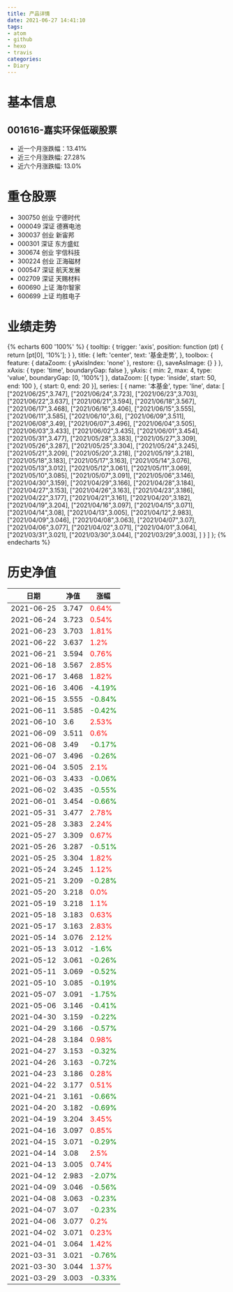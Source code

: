 ```yaml
---
title: 产品详情
date: 2021-06-27 14:41:10
tags:
- atom
- github
- hexo
- travis
categories:
- Diary
---
```


# 基本信息
## 001616-嘉实环保低碳股票
- 近一个月涨跌幅：13.41%
- 近三个月涨跌幅: 27.28%
- 近六个月涨跌幅: 13.0%

# 重仓股票
- 300750 创业 宁德时代
- 000049 深证 德赛电池
- 300037 创业 新宙邦
- 000301 深证 东方盛虹
- 300674 创业 宇信科技
- 300224 创业 正海磁材
- 000547 深证 航天发展
- 002709 深证 天赐材料
- 600690 上证 海尔智家
- 600699 上证 均胜电子
# 业绩走势

{% echarts 600 '100%' %}
{
  tooltip: {
        trigger: 'axis',
        position: function (pt) {
            return [pt[0], '10%'];
        }
    },
    title: {
        left: 'center',
        text: '基金走势',
    },
    toolbox: {
        feature: {
            dataZoom: {
                yAxisIndex: 'none'
            },
            restore: {},
            saveAsImage: {}
        }
    },
    xAxis: {
        type: 'time',
        boundaryGap: false
    },
    yAxis: {
        min: 2,
        max: 4,
        type: 'value',
        boundaryGap: [0, '100%']
    },
    dataZoom: [{
        type: 'inside',
        start: 50,
        end: 100
    }, {
        start: 0,
        end: 20
    }],
    series: [
        {
            name: '本基金',
            type: 'line',
            data: [
["2021/06/25",3.747],
["2021/06/24",3.723],
["2021/06/23",3.703],
["2021/06/22",3.637],
["2021/06/21",3.594],
["2021/06/18",3.567],
["2021/06/17",3.468],
["2021/06/16",3.406],
["2021/06/15",3.555],
["2021/06/11",3.585],
["2021/06/10",3.6],
["2021/06/09",3.511],
["2021/06/08",3.49],
["2021/06/07",3.496],
["2021/06/04",3.505],
["2021/06/03",3.433],
["2021/06/02",3.435],
["2021/06/01",3.454],
["2021/05/31",3.477],
["2021/05/28",3.383],
["2021/05/27",3.309],
["2021/05/26",3.287],
["2021/05/25",3.304],
["2021/05/24",3.245],
["2021/05/21",3.209],
["2021/05/20",3.218],
["2021/05/19",3.218],
["2021/05/18",3.183],
["2021/05/17",3.163],
["2021/05/14",3.076],
["2021/05/13",3.012],
["2021/05/12",3.061],
["2021/05/11",3.069],
["2021/05/10",3.085],
["2021/05/07",3.091],
["2021/05/06",3.146],
["2021/04/30",3.159],
["2021/04/29",3.166],
["2021/04/28",3.184],
["2021/04/27",3.153],
["2021/04/26",3.163],
["2021/04/23",3.186],
["2021/04/22",3.177],
["2021/04/21",3.161],
["2021/04/20",3.182],
["2021/04/19",3.204],
["2021/04/16",3.097],
["2021/04/15",3.071],
["2021/04/14",3.08],
["2021/04/13",3.005],
["2021/04/12",2.983],
["2021/04/09",3.046],
["2021/04/08",3.063],
["2021/04/07",3.07],
["2021/04/06",3.077],
["2021/04/02",3.071],
["2021/04/01",3.064],
["2021/03/31",3.021],
["2021/03/30",3.044],
["2021/03/29",3.003],
]
        }
    ]
};
{% endecharts %}

# 历史净值

| 日期 | 净值 | 涨幅 |
| --- | --- | --- |
|2021-06-25|3.747|<font color=red>0.64%</font>|
|2021-06-24|3.723|<font color=red>0.54%</font>|
|2021-06-23|3.703|<font color=red>1.81%</font>|
|2021-06-22|3.637|<font color=red>1.2%</font>|
|2021-06-21|3.594|<font color=red>0.76%</font>|
|2021-06-18|3.567|<font color=red>2.85%</font>|
|2021-06-17|3.468|<font color=red>1.82%</font>|
|2021-06-16|3.406|<font color=green>-4.19%</font>|
|2021-06-15|3.555|<font color=green>-0.84%</font>|
|2021-06-11|3.585|<font color=green>-0.42%</font>|
|2021-06-10|3.6|<font color=red>2.53%</font>|
|2021-06-09|3.511|<font color=red>0.6%</font>|
|2021-06-08|3.49|<font color=green>-0.17%</font>|
|2021-06-07|3.496|<font color=green>-0.26%</font>|
|2021-06-04|3.505|<font color=red>2.1%</font>|
|2021-06-03|3.433|<font color=green>-0.06%</font>|
|2021-06-02|3.435|<font color=green>-0.55%</font>|
|2021-06-01|3.454|<font color=green>-0.66%</font>|
|2021-05-31|3.477|<font color=red>2.78%</font>|
|2021-05-28|3.383|<font color=red>2.24%</font>|
|2021-05-27|3.309|<font color=red>0.67%</font>|
|2021-05-26|3.287|<font color=green>-0.51%</font>|
|2021-05-25|3.304|<font color=red>1.82%</font>|
|2021-05-24|3.245|<font color=red>1.12%</font>|
|2021-05-21|3.209|<font color=green>-0.28%</font>|
|2021-05-20|3.218|<font color=red>0.0%</font>|
|2021-05-19|3.218|<font color=red>1.1%</font>|
|2021-05-18|3.183|<font color=red>0.63%</font>|
|2021-05-17|3.163|<font color=red>2.83%</font>|
|2021-05-14|3.076|<font color=red>2.12%</font>|
|2021-05-13|3.012|<font color=green>-1.6%</font>|
|2021-05-12|3.061|<font color=green>-0.26%</font>|
|2021-05-11|3.069|<font color=green>-0.52%</font>|
|2021-05-10|3.085|<font color=green>-0.19%</font>|
|2021-05-07|3.091|<font color=green>-1.75%</font>|
|2021-05-06|3.146|<font color=green>-0.41%</font>|
|2021-04-30|3.159|<font color=green>-0.22%</font>|
|2021-04-29|3.166|<font color=green>-0.57%</font>|
|2021-04-28|3.184|<font color=red>0.98%</font>|
|2021-04-27|3.153|<font color=green>-0.32%</font>|
|2021-04-26|3.163|<font color=green>-0.72%</font>|
|2021-04-23|3.186|<font color=red>0.28%</font>|
|2021-04-22|3.177|<font color=red>0.51%</font>|
|2021-04-21|3.161|<font color=green>-0.66%</font>|
|2021-04-20|3.182|<font color=green>-0.69%</font>|
|2021-04-19|3.204|<font color=red>3.45%</font>|
|2021-04-16|3.097|<font color=red>0.85%</font>|
|2021-04-15|3.071|<font color=green>-0.29%</font>|
|2021-04-14|3.08|<font color=red>2.5%</font>|
|2021-04-13|3.005|<font color=red>0.74%</font>|
|2021-04-12|2.983|<font color=green>-2.07%</font>|
|2021-04-09|3.046|<font color=green>-0.56%</font>|
|2021-04-08|3.063|<font color=green>-0.23%</font>|
|2021-04-07|3.07|<font color=green>-0.23%</font>|
|2021-04-06|3.077|<font color=red>0.2%</font>|
|2021-04-02|3.071|<font color=red>0.23%</font>|
|2021-04-01|3.064|<font color=red>1.42%</font>|
|2021-03-31|3.021|<font color=green>-0.76%</font>|
|2021-03-30|3.044|<font color=red>1.37%</font>|
|2021-03-29|3.003|<font color=green>-0.33%</font>|
